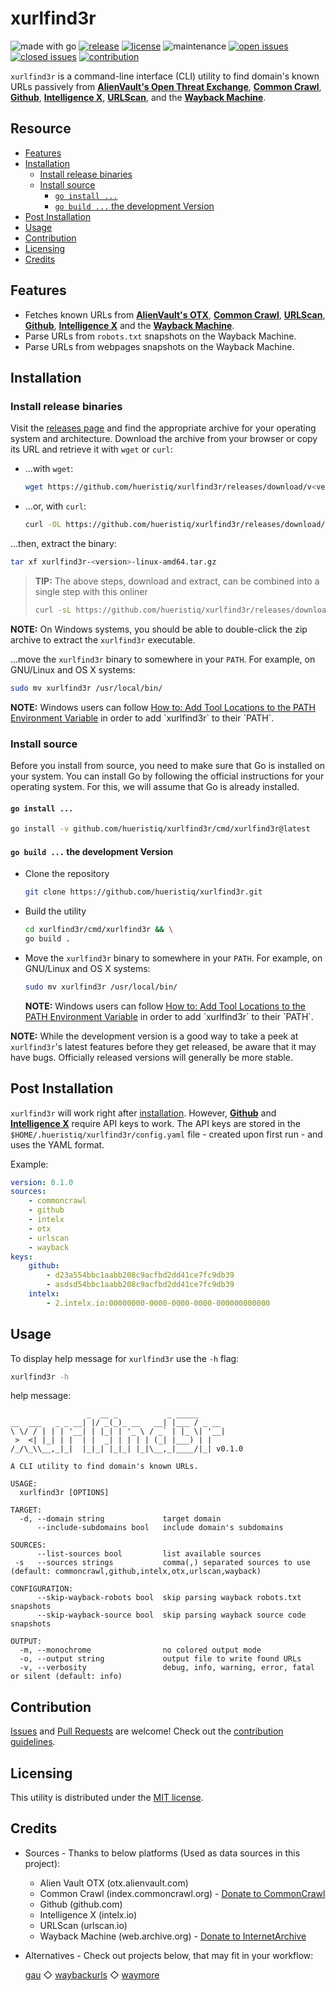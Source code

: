 # xurlfind3r

![made with go](https://img.shields.io/badge/made%20with-Go-0000FF.svg) [![release](https://img.shields.io/github/release/hueristiq/xurlfind3r?style=flat&color=0000FF)](https://github.com/hueristiq/xurlfind3r/releases) [![license](https://img.shields.io/badge/license-MIT-gray.svg?color=0000FF)](https://github.com/hueristiq/xurlfind3r/blob/master/LICENSE) ![maintenance](https://img.shields.io/badge/maintained%3F-yes-0000FF.svg) [![open issues](https://img.shields.io/github/issues-raw/hueristiq/xurlfind3r.svg?style=flat&color=0000FF)](https://github.com/hueristiq/xurlfind3r/issues?q=is:issue+is:open) [![closed issues](https://img.shields.io/github/issues-closed-raw/hueristiq/xurlfind3r.svg?style=flat&color=0000FF)](https://github.com/hueristiq/xurlfind3r/issues?q=is:issue+is:closed) [![contribution](https://img.shields.io/badge/contributions-welcome-0000FF.svg)](https://github.com/hueristiq/xurlfind3r/blob/master/CONTRIBUTING.md)

`xurlfind3r` is a command-line interface (CLI) utility to find domain's known URLs passively from **[AlienVault's Open Threat Exchange](https://otx.alienvault.com/)**, **[Common Crawl](https://commoncrawl.org/)**, **[Github](https://github.com)**, **[Intelligence X](https://intelx.io)**, **[URLScan](https://urlscan.io/)**, and the **[Wayback Machine](https://archive.org/web/)**.

## Resource

* [Features](#features)
* [Installation](#installation)
	* [Install release binaries](#install-release-binaries)
	* [Install source](#install-sources)
		* [`go install ...`](#go-install)
		* [`go build ...` the development Version](#go-build--the-development-version)
* [Post Installation](#post-installation)
* [Usage](#usage)
* [Contribution](#contribution)
* [Licensing](#licensing)
* [Credits](#credits)

## Features

* Fetches known URLs from **[AlienVault's OTX](https://otx.alienvault.com/)**, **[Common Crawl](https://commoncrawl.org/)**, **[URLScan](https://urlscan.io/)**, **[Github](https://github.com)**, **[Intelligence X](https://intelx.io)** and the **[Wayback Machine](https://archive.org/web/)**.
* Parse URLs from `robots.txt` snapshots on the Wayback Machine.
* Parse URLs from webpages snapshots on the Wayback Machine.

## Installation

### Install release binaries

Visit the [releases page](https://github.com/hueristiq/xurlfind3r/releases) and find the appropriate archive for your operating system and architecture. Download the archive from your browser or copy its URL and retrieve it with `wget` or `curl`:

* ...with `wget`:

	```bash
	wget https://github.com/hueristiq/xurlfind3r/releases/download/v<version>/xurlfind3r-<version>-linux-amd64.tar.gz
	```

* ...or, with `curl`:

	```bash
	curl -OL https://github.com/hueristiq/xurlfind3r/releases/download/v<version>/xurlfind3r-<version>-linux-amd64.tar.gz
	```

...then, extract the binary:

```bash
tar xf xurlfind3r-<version>-linux-amd64.tar.gz
```

> **TIP:** The above steps, download and extract, can be combined into a single step with this onliner
> 
> ```bash
> curl -sL https://github.com/hueristiq/xurlfind3r/releases/download/v<version>/xurlfind3r-<version>-linux-amd64.tar.gz | tar -xzv
> ```

**NOTE:** On Windows systems, you should be able to double-click the zip archive to extract the `xurlfind3r` executable.

...move the `xurlfind3r` binary to somewhere in your `PATH`. For example, on GNU/Linux and OS X systems:

```bash
sudo mv xurlfind3r /usr/local/bin/
```

**NOTE:** Windows users can follow [How to: Add Tool Locations to the PATH Environment Variable](https://msdn.microsoft.com/en-us/library/office/ee537574(v=office.14).aspx) in order to add `xurlfind3r` to their `PATH`.

### Install source

Before you install from source, you need to make sure that Go is installed on your system. You can install Go by following the official instructions for your operating system. For this, we will assume that Go is already installed.

#### `go install ...`

```bash
go install -v github.com/hueristiq/xurlfind3r/cmd/xurlfind3r@latest
```

#### `go build ...` the development Version

* Clone the repository

	```bash
	git clone https://github.com/hueristiq/xurlfind3r.git 
	```

* Build the utility

	```bash
	cd xurlfind3r/cmd/xurlfind3r && \
	go build .
	```

* Move the `xurlfind3r` binary to somewhere in your `PATH`. For example, on GNU/Linux and OS X systems:

	```bash
	sudo mv xurlfind3r /usr/local/bin/
	```

	**NOTE:** Windows users can follow [How to: Add Tool Locations to the PATH Environment Variable](https://msdn.microsoft.com/en-us/library/office/ee537574(v=office.14).aspx) in order to add `xurlfind3r` to their `PATH`.


**NOTE:** While the development version is a good way to take a peek at `xurlfind3r`'s latest features before they get released, be aware that it may have bugs. Officially released versions will generally be more stable.

## Post Installation

`xurlfind3r` will work right after [installation](#installation). However, **[Github](https://github.com)** and **[Intelligence X](https://intelx.io)** require API keys to work. The API keys are stored in the `$HOME/.hueristiq/xurlfind3r/config.yaml` file - created upon first run - and uses the YAML format.

Example:

```yaml
version: 0.1.0
sources:
    - commoncrawl
    - github
    - intelx
    - otx
    - urlscan
    - wayback
keys:
    github:
        - d23a554bbc1aabb208c9acfbd2dd41ce7fc9db39
        - asdsd54bbc1aabb208c9acfbd2dd41ce7fc9db39
    intelx:
        - 2.intelx.io:00000000-0000-0000-0000-000000000000
```

## Usage

To display help message for `xurlfind3r` use the `-h` flag:

```bash
xurlfind3r -h
```

help message:

```
                 _  __ _           _ _____      
__  ___   _ _ __| |/ _(_)_ __   __| |___ / _ __ 
\ \/ / | | | '__| | |_| | '_ \ / _` | |_ \| '__|
 >  <| |_| | |  | |  _| | | | | (_| |___) | |
/_/\_\\__,_|_|  |_|_| |_|_| |_|\__,_|____/|_| v0.1.0

A CLI utility to find domain's known URLs.

USAGE:
  xurlfind3r [OPTIONS]

TARGET:
  -d, --domain string             target domain
      --include-subdomains bool   include domain's subdomains

SOURCES:
      --list-sources bool         list available sources
 -s   --sources strings           comma(,) separated sources to use (default: commoncrawl,github,intelx,otx,urlscan,wayback)

CONFIGURATION:
      --skip-wayback-robots bool  skip parsing wayback robots.txt snapshots
      --skip-wayback-source bool  skip parsing wayback source code snapshots

OUTPUT:
  -m, --monochrome                no colored output mode
  -o, --output string             output file to write found URLs
  -v, --verbosity                 debug, info, warning, error, fatal or silent (default: info)
```

## Contribution

[Issues](https://github.com/hueristiq/xurlfind3r/issues) and [Pull Requests](https://github.com/hueristiq/xurlfind3r/pulls) are welcome! Check out the [contribution guidelines](./CONTRIBUTING.md).

## Licensing

This utility is distributed under the [MIT license](./LICENSE).

## Credits

* Sources - Thanks to below platforms (Used as data sources in this project):
	* Alien Vault OTX (otx.alienvault.com)
	* Common Crawl (index.commoncrawl.org) - [Donate to CommonCrawl](https://commoncrawl.org/donate/)
	* Github (github.com)
	* Intelligence X (intelx.io)
	* URLScan (urlscan.io)
	* Wayback Machine (web.archive.org) - [Donate to InternetArchive](https://archive.org/donate)
* Alternatives - Check out projects below, that may fit in your workflow:

	[gau](https://github.com/tomnomnom/waybackurls) ◇ [waybackurls](https://github.com/tomnomnom/waybackurls) ◇ [waymore](https://github.com/xnl-h4ck3r/waymore)